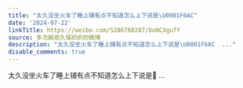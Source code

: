 ```yaml
---
title: "太久没坐火车了睡上铺有点不知道怎么上下说是\U0001F6AC"
date: '2024-07-22'
linkTitle: https://weibo.com/5286768287/OoNCXgufY
source: 多次婉拒久保织织的微博
description: "太久没坐火车了睡上铺有点不知道怎么上下说是\U0001F6AC  ..."
disable_comments: true
---
```

太久没坐火车了睡上铺有点不知道怎么上下说是🚬  ...